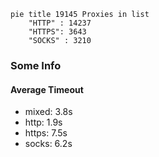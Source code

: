 
```mermaid
pie title 19145 Proxies in list
    "HTTP" : 14237
    "HTTPS": 3643
    "SOCKS" : 3210
```

### Some Info
#### Average Timeout

- mixed: 3.8s
- http: 1.9s
- https: 7.5s
- socks: 6.2s